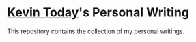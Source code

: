 [Kevin Today](https://kevintoday.com)'s Personal Writing
==============================
This repository contains the collection of my personal writings. 
